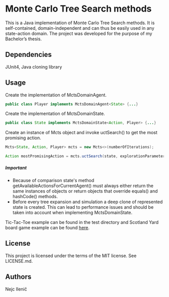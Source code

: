 # Monte Carlo Tree Search methods
This is a Java implementation of Monte Carlo Tree Search methods. It is self-contained, domain-independent and can thus be easily used in any state-action domain. The project was developed for the purpose of my Bachelor’s thesis.

## Dependencies
JUnit4, Java cloning library

## Usage
Create the implementation of MctsDomainAgent.
```java
public class Player implements MctsDomainAgent<State> {...}
```
Create the implementation of MctsDomainState.
```java
public class State implements MctsDomainState<Action, Player> {...}
```
Create an instance of Mcts object and invoke uctSearch() to get the most promising action.
```java
Mcts<State, Action, Player> mcts = new Mcts<>(numberOfIterations);

Action mostPromisingAction = mcts.uctSearch(state, explorationParameter);
```

##### Important
- Because of comparison state's method getAvailableActionsForCurrentAgent() must always either return the same instances of objects or return objects that override equals() and hashCode() methods.
- Before every tree expansion and simulation a deep clone of represented state is created. This can lead to performance issues and should be taken into account when implementing MctsDomainState.

Tic-Tac-Toe example can be found in the test directory and Scotland Yard board game example can be found [here](https://github.com/nejc92/scotland-yard).

## License
This project is licensed under the terms of the MIT license. See LICENSE.md.

## Authors
Nejc Ilenič
